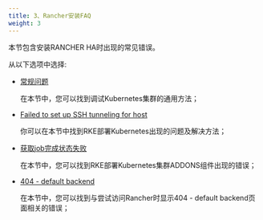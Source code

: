 ```yaml
---
title: 3、Rancher安装FAQ
weight: 3
---
```


本节包含安装RANCHER HA时出现的常见错误。

从以下选项中选择:

- [常规问题](/docs/rancher/v2.x/cn/faq/troubleshooting-ha/generic-troubleshooting/)

    在本节中，您可以找到调试Kubernetes集群的通用方法；

- [Failed to set up SSH tunneling for host](/docs/rancher/v2.x/cn/faq/troubleshooting-ha/ssh-tunneling/)

    你可以在本节中找到RKE部署Kubernetes出现的问题及解决方法；

- [获取job完成状态失败](/docs/rancher/v2.x/cn/faq/troubleshooting-ha/job-complete-status/)

    在本节中，您可以找到RKE部署Kubernetes集群ADDONS组件出现的错误；

- [404 - default backend](/docs/rancher/v2.x/cn/faq/troubleshooting-ha/404-default-backend/)

    在本节中，您可以找到与尝试访问Rancher时显示404 - default backend页面相关的错误；
